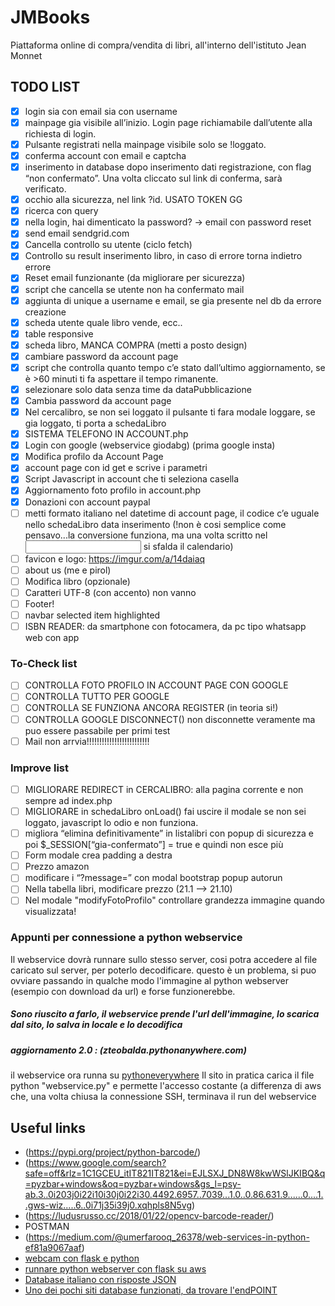 # JMBooks
Piattaforma online di compra/vendita di libri, all'interno dell'istituto Jean Monnet

## TODO LIST
  - [x] login sia con email sia con username
- [x] mainpage gia visibile all’inizio. Login page richiamabile dall’utente alla richiesta di login.
- [x] Pulsante registrati nella mainpage visibile solo se !loggato.
- [x] conferma account con email e captcha
- [x] inserimento in database dopo inserimento dati registrazione, con flag “non confermato”. Una volta cliccato sul link di conferma, sarà verificato.
- [x] occhio alla sicurezza, nel link ?id. USATO TOKEN GG
- [x] ricerca con query
- [x] nella login, hai dimenticato la password? → email con password reset
- [x] send email sendgrid.com
- [x] Cancella controllo su utente (ciclo fetch) 
- [x] Controllo su result inserimento libro, in caso di errore torna indietro errore
- [x] Reset email funzionante (da migliorare per sicurezza)
- [x] script che cancella se utente non ha confermato mail
- [x] aggiunta di unique a username e email, se gia presente nel db da errore creazione
- [x] scheda utente quale libro vende, ecc..
- [x] table responsive
- [x] scheda libro, MANCA COMPRA (metti a posto design)
- [x] cambiare password da account page
- [x] script che controlla quanto tempo c’e stato dall’ultimo aggiornamento, se è >60 minuti ti fa aspettare il tempo rimanente.
- [x] selezionare solo data senza time da dataPubblicazione
- [x] Cambia password da account page
- [x] Nel cercalibro, se non sei loggato il pulsante ti fara modale loggare, se gia loggato, ti porta a schedaLibro
- [x] SISTEMA TELEFONO IN ACCOUNT.php
- [X] Login con google (webservice giodabg) (prima google insta)
- [X] Modifica profilo da Account Page
- [X] account page con id get e scrive i parametri
- [X] Script Javascript in account che ti seleziona casella
- [X] Aggiornamento foto profilo in account.php
- [X] Donazioni con account paypal
- [ ] metti formato italiano nel datetime di account page, il codice c’e uguale nello schedaLibro data inserimento
      (!non è cosi semplice come pensavo...la conversione funziona, ma una volta scritto nel <input type> si sfalda il calendario)
- [ ] favicon e logo: https://imgur.com/a/14daiaq
- [ ] about us (me e pirol)
- [ ] Modifica libro (opzionale)
- [ ] Caratteri UTF-8 (con accento) non vanno
- [ ] Footer!
- [ ] navbar selected item highlighted
- [ ] ISBN READER: da smartphone con fotocamera, da pc tipo whatsapp web con app

### To-Check list
- [ ] CONTROLLA FOTO PROFILO IN ACCOUNT PAGE CON GOOGLE
- [ ] CONTROLLA TUTTO PER GOOGLE
- [ ] CONTROLLA SE FUNZIONA ANCORA REGISTER (in teoria si!)
- [ ] CONTROLLA GOOGLE DISCONNECT() non disconnette veramente ma puo essere passabile per primi test
- [ ] Mail non arrvia!!!!!!!!!!!!!!!!!!!!!!!!!

### Improve list
- [ ] MIGLIORARE REDIRECT in CERCALIBRO: alla pagina corrente e non sempre ad index.php
- [ ] MIGLIORARE in schedaLibro onLoad() fai uscire il modale se non sei loggato, javascript lo odio e non funziona.
- [ ] migliora “elimina definitivamente” in listalibri con popup di sicurezza e poi $_SESSION[“gia-confermato”] = true e quindi non esce più
- [ ] Form modale crea padding a destra
- [ ] Prezzo amazon
- [ ] modificare i “?message=” con modal bootstrap popup autorun
- [ ] Nella tabella libri, modificare prezzo (21.1 --> 21.10)
- [ ] Nel modale "modifyFotoProfilo" controllare grandezza immagine quando visualizzata!

### Appunti per connessione a python webservice
Il webservice dovrà runnare sullo stesso server, cosi potra accedere al file caricato sul server, per poterlo decodificare.
questo è un problema, si puo ovviare passando in qualche modo l'immagine al python webserver (esempio con download da url)
e forse funzionerebbe.
##### Sono riuscito a farlo, il webservice prende l'url dell'immagine, lo scarica dal sito, lo salva in locale e lo decodifica

##### aggiornamento 2.0 : (zteobalda.pythonanywhere.com)
il webservice ora runna su [pythoneverywhere](https://www.pythonanywhere.com)
Il sito in pratica carica il file python "webservice.py" e permette l'accesso costante
(a differenza di aws che, una volta chiusa la connessione SSH, terminava il run del webservice

## Useful links

- (https://pypi.org/project/python-barcode/)
- (https://www.google.com/search?safe=off&rlz=1C1GCEU_itIT821IT821&ei=EJLSXJ_DN8W8kwWSlJKIBQ&q=pyzbar+windows&oq=pyzbar+windows&gs_l=psy-ab.3..0i203j0i22i10i30j0i22i30.4492.6957..7039...1.0..0.86.631.9......0....1..gws-wiz.....6..0i71j35i39j0.xqhpls8N5vg)
- (https://ludusrusso.cc/2018/01/22/opencv-barcode-reader/)
- POSTMAN
- (https://medium.com/@umerfarooq_26378/web-services-in-python-ef81a9067aaf)
- [webcam con flask e python](https://www.codepool.biz/web-camera-recorder-oepncv-flask.html)
- [runnare python webserver con flask su aws](https://www.youtube.com/watch?v=WE303yFWfV4)
- [Database italiano con risposte JSON](https://literarymachin.es/sbn-json-api)
- [Uno dei pochi siti database funzionati, da trovare l'endPOINT](https://www.books-by-isbn.com/cgi-bin/isbnondemand.pl?isbn=9788842114932)

